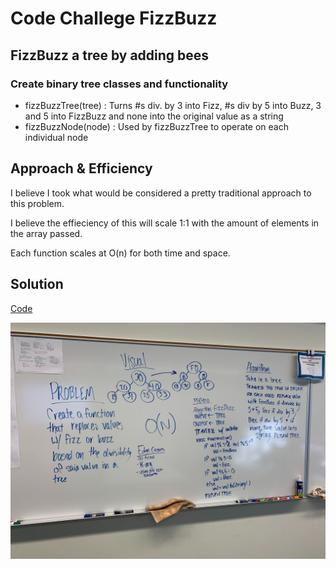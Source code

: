 # Code Challege FizzBuzz

## FizzBuzz a tree by adding bees

### Create binary tree classes and functionality 
  - fizzBuzzTree(tree) : Turns #s div. by 3 into Fizz, #s div by 5 into Buzz, 3 and 5 into FizzBuzz and none into the original value as a string
  - fizzBuzzNode(node) : Used by fizzBuzzTree to operate on each individual node

## Approach & Efficiency

I believe I took what would be considered a pretty traditional approach to this problem.

I believe the effieciency of this will scale 1:1 with the amount of elements in the array passed. 

Each function scales at O(n) for both time and space.

## Solution

[Code](./fizzBuzz.js)

![](./assets/fizzbuzz.jpg)




